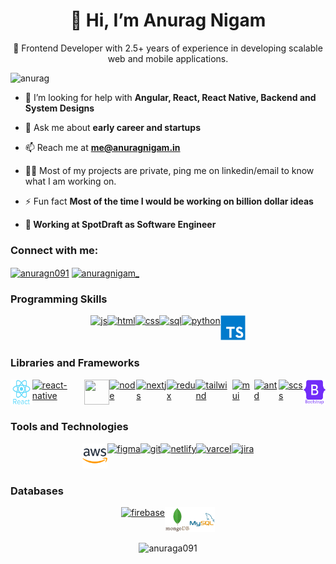 <!---
anuraga091/anuraga091 is a ✨ special ✨ repository because its `README.md` (this file) appears on your GitHub profile.
You can click the Preview link to take a look at your changes.
--->
<h1 align="center">👋 Hi, I’m Anurag Nigam</h1>
<p align="center">👀 Frontend Developer with 2.5+ years of experience in developing scalable web and mobile applications.</h3>

<p align="left"> <img src="https://komarev.com/ghpvc/?username=anuragnigam091" alt="anurag" /> </p>

- 🤔 I’m looking for help with **Angular, React, React Native, Backend and System Designs**

- 💬 Ask me about **early career and startups**

- 📫 Reach me at **me@anuragnigam.in**

- 👨‍💻 Most of my projects are private, ping me on linkedin/email to know what I am working on.

- ⚡ Fun fact **Most of the time I would be working on billion dollar ideas**

- **💞️ Working at SpotDraft as Software Engineer**


<h3 align="left">Connect with me:</h3>
<p align="left">
  <a href="https://www.linkedin.com/in/anuragn091/" target="blank"><img align="center" src="https://cdn-icons-png.flaticon.com/512/174/174857.png" height="30" width="30"               alt="anuragn091"/></a>
  <a href="https://twitter.com/anuragnigam_" target="blank"><img align="center" src="https://cdn.iconscout.com/icon/free/png-256/free-twitter-x-icon-download-in-svg-png-gif-file-formats--logo-social-media-logos-pack-icons-7740647.png" height="50" width="50" alt="anuragnigam_"/></a>
</p>

<h3 align="left">Programming Skills</h3>

<div align="left" style='display:flex; justify-content:center;' >
  <a href="https://javascript.info/" target="_blank" rel="noreferrer"> <img src="https://img.icons8.com/color/480w/javascript--v1.png" alt="js" width="40" height="40"/> </a>
  <a href="https://developer.mozilla.org/en-US/docs/Web/HTML" target="_blank" rel="noreferrer"> <img src="https://cdn-icons-png.flaticon.com/512/919/919827.png" alt="html" width="40"       height="40"/> 
  </a>
  <a href="https://developer.mozilla.org/en-US/docs/Web/CSS" target="_blank" rel="noreferrer"> <img src="https://cdn-icons-png.flaticon.com/512/919/919826.png" alt="css" width="40"       height="40"/> 
  <a href="https://learn.microsoft.com/en-us/sql/?view=sql-server-ver16" target="_blank" rel="noreferrer"> <img src="https://encrypted-tbn0.gstatic.com/images?q=tbn:ANd9GcRup1AjLs73BTKaUXRedm-RiOMsbfGQ6zucUg&s" alt="sql"   width="40" height="40"/> 
  </a>
  <a href="https://www.python.org/doc/" target="_blank" rel="noreferrer"> <img src="https://cdn.iconscout.com/icon/free/png-256/free-python-logo-icon-download-in-svg-png-gif-file-formats--programming-language-logos-icons-1720083.png" alt="python"  width="40" height="40"/> 
  </a>
  <a href="https://www.typescriptlang.org/" target="_blank" rel="noreferrer"> <img src="https://raw.githubusercontent.com/devicons/devicon/master/icons/typescript/typescript-original.svg" alt="typescript" width="40" height="40"/> </a> 
</div>

    
<h3 align="left">Libraries and Frameworks</h3>
<div align="left" style='display:flex; justify-content:center;'>
  <a href="https://react.dev/" target="_blank" rel="noreferrer"> <img src="https://raw.githubusercontent.com/devicons/devicon/master/icons/react/react-original-wordmark.svg" alt="react" width="40" height="40"/> </a> 
  <a href="https://reactnative.dev/" target="_blank" rel="noreferrer"> <img src="https://cdn.worldvectorlogo.com/logos/react-native-1.svg" alt="react-native" width="40" height="40"/> </a> 
  <a href="https://angular.dev/" target="_blank" rel="noreferrer"> <img src="https://cdn.iconscout.com/icon/free/png-256/free-angular-logo-icon-download-in-svg-png-gif-file-formats--brand-development-tools-pack-logos-icons-226066.png" width="40" height="40"/> </a> 
  <a href="https://nodejs.org/en" target="_blank" rel="noreferrer"> <img src="https://cdn-icons-png.flaticon.com/512/919/919825.png" alt="node" width="40" height="40"/> </a>
  <a href="https://nextjs.org/" target="_blank" rel="noreferrer"> <img src="https://encrypted-tbn0.gstatic.com/images?q=tbn:ANd9GcS3TeuwhhOeePlHFxOAA5PMIrMbzOLdTTQ97g&s" alt="nextjs" width="40" height="40"/> </a>
  <a href="https://redux.js.org/" target="_blank" rel="noreferrer"> <img src="https://encrypted-tbn0.gstatic.com/images?q=tbn:ANd9GcSBOy1dXFCRv_iVBu4hz4QRSQAUtxAiwKfx8Q&s" alt="redux" width="40" height="40"/> </a>
  <a href="https://tailwindcss.com/" target="_blank" rel="noreferrer"> <img src="https://www.vectorlogo.zone/logos/tailwindcss/tailwindcss-icon.svg" alt="tailwind" width="40" height="40"/> </a>
  <a href="https://mui.com/" target="_blank" rel="noreferrer"> <img src="https://static-00.iconduck.com/assets.00/material-ui-icon-2048x1626-on580ia9.png" alt="mui" width="40" height="40"/> </a>
  <a href="https://ant.design/" target="_blank" rel="noreferrer"> <img src="https://encrypted-tbn0.gstatic.com/images?q=tbn:ANd9GcSDFMkgc-3Ic_ulT8KOXJCkvQeLLUlgo9TpOg&s" alt="antd" width="40" height="40"/> </a>
  <a href="https://sass-lang.com/" target="_blank" rel="noreferrer"> <img src="https://cdn-icons-png.flaticon.com/512/5968/5968358.png" alt="scss" width="40" height="40"/> </a>
  <a href="https://getbootstrap.com" target="_blank" rel="noreferrer"> <img src="https://raw.githubusercontent.com/devicons/devicon/master/icons/bootstrap/bootstrap-plain-wordmark.svg" alt="bootstrap" width="40" height="40"/> </a> 
</div>


<h3 align="left">Tools and Technologies</h3>
<div align="left" style='display:flex; justify-content:center;'> 
  <a href="https://aws.amazon.com" target="_blank" rel="noreferrer"> <img src="https://raw.githubusercontent.com/devicons/devicon/master/icons/amazonwebservices/amazonwebservices-original-wordmark.svg" alt="aws" width="40" height="40"/> </a> 
  <a href="https://www.figma.com/" target="_blank" rel="noreferrer"> <img src="https://www.vectorlogo.zone/logos/figma/figma-icon.svg" alt="figma" width="40" height="40"/> </a> 
  <a href="https://git-scm.com/" target="_blank" rel="noreferrer"> <img src="https://book.git-scm.com/images/logos/downloads/Git-Icon-1788C.png" alt="git" width="40" height="40"/> </a> 
  <a href="https://www.netlify.com/" target="_blank" rel="noreferrer"> <img src="https://cdn.iconscout.com/icon/free/png-256/free-netlify-logo-icon-download-in-svg-png-gif-file-formats--technology-social-media-company-brand-vol-5-pack-logos-icons-2945045.png" alt="netlify" width="40" height="40"/> </a> 
  <a href="https://vercel.com/" target="_blank" rel="noreferrer"> <img src="https://www.svgrepo.com/show/354512/vercel.svg" alt="varcel" width="40" height="40"/> </a> 
  <a href="https://www.atlassian.com/software/jira" target="_blank" rel="noreferrer"> <img src="https://cdn.iconscout.com/icon/free/png-256/free-jira-logo-icon-download-in-svg-png-gif-file-formats--technology-social-media-company-brand-vol-1-pack-logos-icons-3030001.png" alt="jira" width="40" height="40"/> </a> 

</div>

<h3 align="left">Databases</h3>
<div align="left" style='display:flex; justify-content:center;'> 
  <a href="https://firebase.google.com/" target="_blank" rel="noreferrer"> <img src="https://www.vectorlogo.zone/logos/firebase/firebase-icon.svg" alt="firebase" width="40" height="40"/> </a> 
  <a href="https://www.mongodb.com/" target="_blank" rel="noreferrer"> <img src="https://raw.githubusercontent.com/devicons/devicon/master/icons/mongodb/mongodb-original-wordmark.svg" alt="mongodb" width="40" height="40"/> </a> 
  <a href="https://www.mysql.com/" target="_blank" rel="noreferrer"> <img src="https://raw.githubusercontent.com/devicons/devicon/master/icons/mysql/mysql-original-wordmark.svg" alt="mysql" width="40" height="40"/> </a> 
</div>


<p align="center"> <img src=https://github-readme-stats.vercel.app/api?username=anuragnigam091&show_icons=true alt=anuraga091 /> </p>


